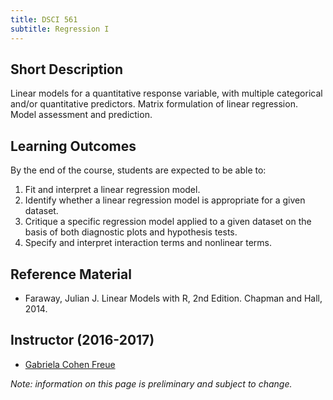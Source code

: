 ```yaml
---
title: DSCI 561
subtitle: Regression I
---
```


## Short Description
Linear models for a quantitative response variable, with multiple categorical and/or quantitative predictors. Matrix formulation of linear regression. Model assessment and prediction.

## Learning Outcomes

By the end of the course, students are expected to be able to:

1. Fit and interpret a linear regression model.
2. Identify whether a linear regression model is appropriate for a given dataset.
3. Critique a specific regression model applied to a given dataset on the basis of both diagnostic plots and hypothesis tests.
4. Specify and interpret interaction terms and nonlinear terms.

## Reference Material
* Faraway, Julian J. Linear Models with R, 2nd Edition. Chapman and Hall, 2014.

## Instructor (2016-2017)
* [Gabriela Cohen Freue](http://www.stat.ubc.ca/~gcohen/) 

_Note: information on this page is preliminary and subject to change._
